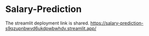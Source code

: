 # Salary-Prediction
The streamlit deployment link is shared.
https://salary-prediction-s9qzupnbwvd6ukdpwbwhdv.streamlit.app/
